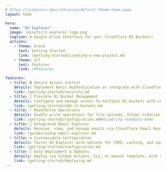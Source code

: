 ```yaml
---
# https://vitepress.dev/reference/default-theme-home-page
layout: home

hero:
  name: "R2 Explorer"
  image: /assets/r2-explorer-logo.png
  tagline: A Google Drive Interface for your Cloudflare R2 Buckets!
  actions:
    - theme: brand
      text: Getting Started
      link: /getting-started/creating-a-new-project.md
    - theme: alt
      text: Features
      link: /#features

features:
  - title: 🔒 Secure Access Control
    details: Implement Basic Authentication or integrate with Cloudflare Access for robust security.
    link: /getting-started/security.md
  - title: 📁 Flexible R2 Bucket Management
    details: Configure and manage access to multiple R2 buckets with customizable bindings.
    link: /getting-started/add-r2-buckets.md
  - title: ✍️ Read/Write Operations
    details: Enable write operations for file uploads, folder creation, and modifications (default is readonly).
    link: /getting-started/configuration.md#disabling-readonly-mode
  - title: 📧 Integrated Email Explorer
    details: Receive, view, and manage emails via Cloudflare Email Routing, stored directly in R2.
    link: /guides/setup-email-explorer.md
  - title: ⚙️ Customizable Configuration
    details: Tailor R2 Explorer with options for CORS, caching, and specific feature settings.
    link: /getting-started/configuration.md
  - title: 🚀 Easy Deployment & Updates
    details: Deploy via GitHub Actions, CLI, or manual template, with custom domain support and update notifications.
    link: /getting-started/deploying.md
---
```

